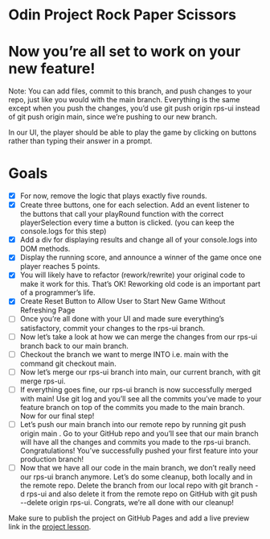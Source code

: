 # Odin Project Rock Paper Scissors 

# Now you’re all set to work on your new feature! 
Note: You can add files, commit to this branch, and push changes to your repo, just like you would with the main branch. Everything is the same except when you push the changes, you’d use git push origin rps-ui instead of git push origin main, since we’re pushing to our new branch.

In our UI, the player should be able to play the game by clicking on buttons rather than typing their answer in a prompt.

# Goals

- [x] For now, remove the logic that plays exactly five rounds.
- [x] Create three buttons, one for each selection. Add an event listener to the buttons that call your playRound function with the correct playerSelection every time a button is clicked. (you can keep the console.logs for this step)
- [x] Add a div for displaying results and change all of your console.logs into DOM methods.
- [x] Display the running score, and announce a winner of the game once one player reaches 5 points.
- [x] You will likely have to refactor (rework/rewrite) your original code to make it work for this. That’s OK! Reworking old code is an important part of a programmer’s life.
- [x] Create Reset Button to Allow User to Start New Game Without Refreshing Page
- [ ] Once you’re all done with your UI and made sure everything’s satisfactory, commit your changes to the rps-ui branch.
- [ ] Now let’s take a look at how we can merge the changes from our rps-ui branch back to our main branch.
- [ ] Checkout the branch we want to merge INTO i.e. main with the command git checkout main.
- [ ] Now let’s merge our rps-ui branch into main, our current branch, with git merge rps-ui.
- [ ] If everything goes fine, our rps-ui branch is now successfully merged with main! Use git log and you’ll see all the commits you’ve made to your feature branch on top of the commits you made to the main branch. Now for our final step!
- [ ] Let’s push our main branch into our remote repo by running git push origin main . Go to your GitHub repo and you’ll see that our main branch will have all the changes and commits you made to the rps-ui branch. Congratulations! You’ve successfully pushed your first feature into your production branch!
- [ ] Now that we have all our code in the main branch, we don’t really need our rps-ui branch anymore. Let’s do some cleanup, both locally and in the remote repo. Delete the branch from our local repo with git branch -d rps-ui and also delete it from the remote repo on GitHub with git push --delete origin rps-ui. Congrats, we’re all done with our cleanup!

Make sure to publish the project on GitHub Pages and add a live preview link in the [project lesson](https://www.theodinproject.com/paths/foundations/courses/foundations/lessons/rock-paper-scissors).